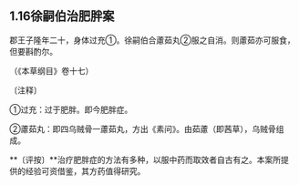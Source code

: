 ## 1.16徐嗣伯治肥胖案

郡王子隆年二十，身体过充①。徐嗣伯合藘茹丸②服之自消。则藘茹亦可服食，但要斟酌尔。

（《本草纲目》卷十七）

〔注释〕

①过充：过于肥胖。即今肥胖症。

②藘茹丸：即四乌贼骨一藘茹丸，方出《素问》。由茹藘（即茜草），乌贼骨组成。

**〔评按〕**治疗肥胖症的方法有多种，以服中药而取效者自古有之。本案所提供的经验可资借鉴，其方药值得研究。
